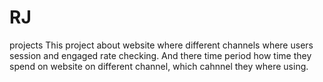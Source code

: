 # RJ
projects
This project about website where different channels where users session and engaged rate checking.
And there time period how time they spend on website on different channel, which cahnnel they where using.
